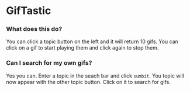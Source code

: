 # GifTastic

### What does this do? ####

You can click a topic button on the left and it will return 10 gifs. You can click on a gif to start playing them and click again to stop them.

### Can I search for my own gifs? ###

Yes you can. Enter a topic in the seach bar and click `sumbit`. You topic will now appear with the other topic button. Click on it to search for gifs.
